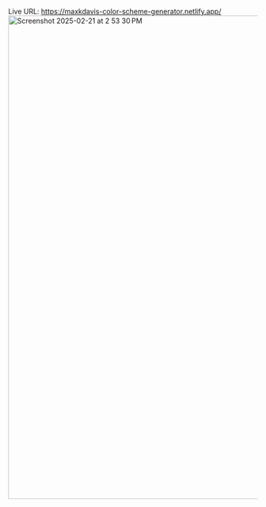 Live URL: https://maxkdavis-color-scheme-generator.netlify.app/
<img width="978" alt="Screenshot 2025-02-21 at 2 53 30 PM" src="https://github.com/user-attachments/assets/a478e2a8-ede6-4f6c-beb8-074150a02c38" />
